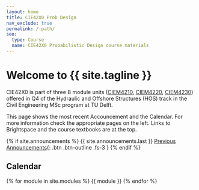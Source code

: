 ```yaml
---
layout: home
title: CIE42X0 Prob Design
nav_exclude: true
permalink: /:path/
seo:
  type: Course
  name: CIE42X0 Probabilistic Design course materials
---
```


# Welcome to {{ site.tagline }}
<!-- {: .mb-2 }
{{ site.description }}
{: .fs-6 .fw-300 } -->

CIE42X0 is part of three B module units ([CIEM4210](https://studiegids.tudelft.nl/a101_displayCourse.do?course_id=63755), [CIEM4220](https://studiegids.tudelft.nl/a101_displayCourse.do?course_id=63756), [CIEM4230](https://studiegids.tudelft.nl/a101_displayCourse.do?course_id=63757)) offered in Q4 of the Hydraulic and Offshore Structures (HOS) track in the Civil Engineering MSc program at TU Delft.

This page shows the most recent Accouncement and the Calendar. For more information check the appropriate pages on the left. Links to Brightspace and the course textbooks are at the top.

<!--Read the ["Getting Started" announcement]({{site.url}}{{ site.baseurl }}/announcements) to know what to do before the first day of class.-->
<!--[Jump to the current week]({{ site.url }}{{ site.baseurl }}/calendar#week-1){: .btn .btn-blue }-->

{% if site.announcements %}
{{ site.announcements.last }}
[Previous Announcements](announcements.md){: .btn .btn-outline .fs-3 }
{% endif %}

## Calendar

{% for module in site.modules %}
{{ module }}
{% endfor %}
